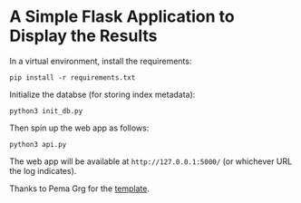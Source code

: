 # A Simple Flask Application to Display the Results
In a virtual environment, install the requirements:
```
pip install -r requirements.txt
```

Initialize the databse (for storing index metadata):

```python3
python3 init_db.py
```


Then spin up the web app as follows:
```python3
python3 api.py
```
The web app will be available at `http://127.0.0.1:5000/` (or whichever URL the log indicates).

Thanks to Pema Grg for the [template](https://medium.com/@pemagrg/build-a-web-app-using-pythons-flask-for-beginners-f28315256893).
